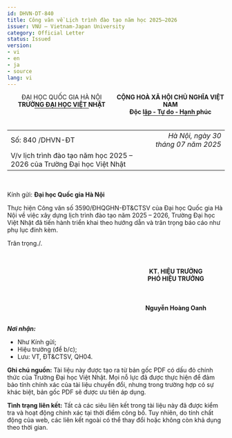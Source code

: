 ```yaml
---
id: DHVN-DT-840
title: Công văn về Lịch trình đào tạo năm học 2025–2026
issuer: VNU – Vietnam-Japan University
category: Official Letter
status: Issued
version:
- vi
- en
- ja
- source
lang: vi
---
```


<div style="display: flex; justify-content: space-between;">
  <div style="text-align: center; flex-basis: 50%;">
    ĐẠI HỌC QUỐC GIA HÀ NỘI<br>
    <strong>TRƯỜNG ĐẠI HỌC VIỆT NHẬT</strong><br>
    <hr style="width: 50%; margin: auto;">
  </div>
  <div style="text-align: center; flex-basis: 50%;">
    <strong>CỘNG HOÀ XÃ HỘI CHỦ NGHĨA VIỆT NAM</strong><br>
    <strong>Độc lập - Tự do - Hạnh phúc</strong><br>
    <hr style="width: 50%; margin: auto;">
  </div>
</div>
<br>

| | |
| :-- | --: |
| Số: 840 /DHVN-ĐT | *Hà Nội, ngày 30 tháng 07 năm 2025* |
| V/v lịch trình đào tạo năm học 2025 – 2026 của Trường Đại học Việt Nhật | |

<br>

Kính gửi: **Đại học Quốc gia Hà Nội**

Thực hiện Công văn số 3590/ĐHQGHN-ĐT&CTSV của Đại học Quốc gia Hà Nội về việc xây dựng lịch trình đào tạo năm 2025 – 2026, Trường Đại học Việt Nhật đã tiến hành triển khai theo hướng dẫn và trân trọng báo cáo như phụ lục đính kèm.

Trân trọng./.

<br>
<br>

<div style="display: flex; justify-content: flex-end;">
  <div style="text-align: center; width: 45%;">
    <strong>KT. HIỆU TRƯỞNG<br>
    PHÓ HIỆU TRƯỞNG</strong>
    <br><br><br><br>
    <strong>Nguyễn Hoàng Oanh</strong>
  </div>
</div>

<br>

***Nơi nhận:***
- Như Kính gửi;
- Hiệu trưởng (để b/c);
- Lưu: VT, ĐT&CTSV, QH04.

<div class="source-note">
  <p>
    <strong>Ghi chú nguồn:</strong> Tài liệu này được tạo ra từ bản gốc PDF có dấu đỏ chính thức của Trường Đại học Việt Nhật. Mọi nỗ lực đã được thực hiện để đảm bảo tính chính xác của tài liệu chuyển đổi, nhưng trong trường hợp có sự khác biệt, bản gốc PDF sẽ được ưu tiên áp dụng.
  </p>
</div>

<div class="source-note">
  <p>
    <strong>Tình trạng liên kết:</strong> Tất cả các siêu liên kết trong tài liệu này đã được kiểm tra và hoạt động chính xác tại thời điểm công bố. Tuy nhiên, do tính chất động của web, các liên kết ngoài có thể thay đổi hoặc không còn khả dụng theo thời gian.
  </p>
</div>
